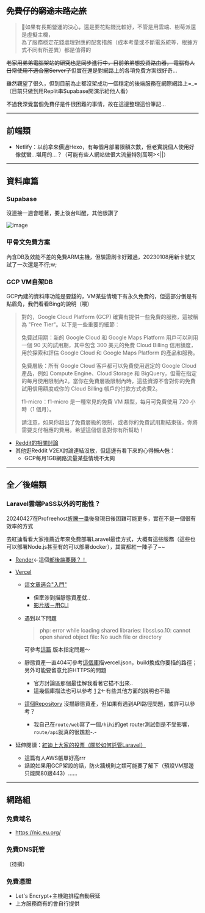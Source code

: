 ## ~~免費仔的窮途末路之旅~~
>💭如果有長期營運的決心，還是要花點錢比較好，不管是用雲端、樹莓派還是虛擬主機，<br>為了服務穩定花錢處理對應的配套措施（成本考量或不斷電系統等，根據方式不同有所差異）都是值得的

~~老家用弟弟電腦架站的研究也是同步進行中，目前弟弟想投資路由器， 電腦有人日常使用不適合當Server了~~但實在還是對網路上的各項免費方案很好奇...

雖然觀望了很久，但到目前為止都沒架成功一個穩定的後端服務在網際網路上=_=（目前只做到用Replit串Supabase開演示給他人看）

不過我深覺當個免費仔是件很困難的事情，故在這邊整理這份筆記...

***
## 前端類
- Netlify：以前拿來價過Hexo，有每個月部署限額次數，但老實說個人使用好像就蠻...堪用的...？（可能有些人網站做很大流量特別高啊><||）

***
## 資料庫篇
### Supabase
沒連接一週會睡著，要上後台叫醒，其他很讚了

![image](https://github.com/x200706/Free-to-play-Adventure/assets/99391710/94674fe6-9eae-4595-8a7d-6e9ab4289649)

### 甲骨文免費方案
內含DB及效能不差的免費ARM主機，但驗證刷卡好難過，20230108用新卡號又試了一次還是不行;w;

### GCP VM自架DB
GCP內建的資料庫功能是要錢的，VM某些情境下有永久免費的，但這部分倒是有點眉角，我們看看Bing的說明（喂）
>對的，Google Cloud Platform (GCP) 確實有提供一些免費的服務，這被稱為 "Free Tier"。以下是一些重要的細節：
>
>免費試用期：新的 Google Cloud 和 Google Maps Platform 用戶可以利用一個 90 天的試用期，其中包含 300 美元的免費 Cloud Billing 信用額度，用於探索和評估 Google Cloud 和 Google Maps Platform 的產品和服務。
>
>免費層級：所有 Google Cloud 客戶都可以免費使用選定的 Google Cloud 產品，例如 Compute Engine、Cloud Storage 和 BigQuery，但需在指定的每月使用限制內2。當你在免費層級限制內時，這些資源不會對你的免費試用信用額度或你的 Cloud Billing 帳戶的付款方式收費2。
>
>f1-micro：f1-micro 是一種常見的免費 VM 類型，每月可免費使用 720 小時（1 個月）。
>
>請注意，如果你超出了免費層級的限制，或者你的免費試用期結束後，你將需要支付相應的費用。希望這個信息對你有所幫助！

- [Reddit的相關討論](https://www.reddit.com/r/googlecloud/comments/jocln7/is_google_compute_engine_free_tier_really_free/)
- 其他逛Reddit V2EX討論連結沒放，但這邊有看下來的心得~~懶人包~~：
  - GCP每月1GB網路流量某些情境不太夠

***
## 全／後端類
### Laravel雲端PaSS以外的可能性？
20240427在Profreehost[折騰一番](https://x200706.bearblog.dev/composer-install/)後發現日後困難可能更多，實在不是一個很有效率的方式

去紅迪看看大家推薦近年來免費部署Laravel最佳方式，大概有這些服務（這些也可以部署Node.js甚至有的可以部署docker），其實都紅一陣子了~~
- [Render](https://render.com/)<-這個[部後端要錢？！](https://ithelp.ithome.com.tw/articles/10255630)
- [Vercel](https://vercel.com/)
  - [這文章適合"入門"](https://dev.to/kenean50/free-serverless-laravel-deployment-1e9n)
    - 但牽涉到描靜態資產就..
    - [影片版－用CLI](https://www.youtube.com/watch?v=dERa0R2zLqc&t=1s)
  - 遇到以下問題
    >php: error while loading shared libraries: libssl.so.10: cannot open shared object file: No such file or directory

    可參考[這篇](https://stackoverflow.com/questions/78242231/error-while-deploying-laravel-app-on-vercel-project)
    版本指定問題～
  - 靜態資產一直404可參考[這個庫](https://github.com/jamiedavenport/laravel-vercel-example/blob/main/vercel.json)描vercel.json，build換成你要描的路徑；另外可能要留意允許HTTPS的問題
    - 官方討論區那個最佳解我看著它描不出來..
    - 這幾個庫描法也可以參考 [1](https://github.com/treckstar/vercel-laravel-10-starter) [2](https://github.com/guoxiangke/laravel-vercel)<-有些其他方面的說明也不錯
  - [這個Repository](https://github.com/aungmyatmoethegreat/laravel-on-vercel) 沒描靜態資產，但如果有遇到API路徑問題，或許可以參考？
    - 我自己在`route/web`寫了一個`/hihi`的get router測試倒是不受影響，`route/api`就真的很尷尬-.-

- 延伸閱讀：[紅迪上大家的投票（關於如何託管Laravel）](https://www.reddit.com/r/laravel/comments/xyphv9/how_do_you_host_laravel_app/)
  - 這篇有人AWS帳單好高rrr
  - 話說如果用GCP架設的話，防火牆規則之類可能要了解下（預設VM那邊只能開80跟443）......

***
## 網路組
### 免費域名
- <https://nic.eu.org/>

### 免費DNS託管
（待撰）

### 免費憑證
- Let's Encrypt+主機跑排程自動展延
- 上方服務商有的會自行提供
